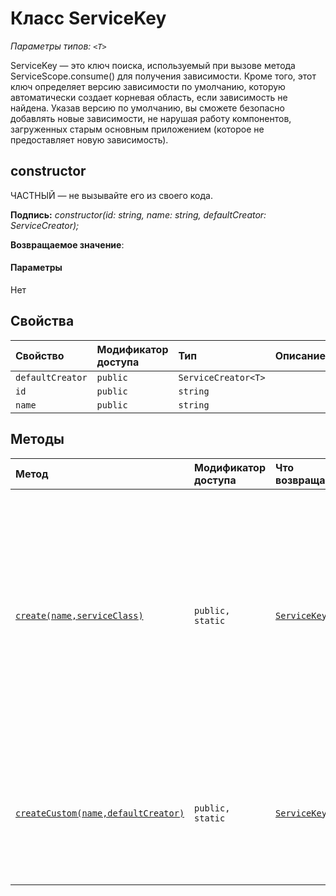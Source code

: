 # <a name="servicekey-t-class"></a>Класс ServiceKey <T>



_Параметры типов: `<T>`_



ServiceKey — это ключ поиска, используемый при вызове метода ServiceScope.consume() для получения зависимости. Кроме того, этот ключ определяет версию зависимости по умолчанию, которую автоматически создает корневая область, если зависимость не найдена. Указав версию по умолчанию, вы сможете безопасно добавлять новые зависимости, не нарушая работу компонентов, загруженных старым основным приложением (которое не предоставляет новую зависимость).


## <a name="constructor"></a>constructor
ЧАСТНЫЙ — не вызывайте его из своего кода.

**Подпись:** _constructor(id: string, name: string, defaultCreator: ServiceCreator<T>);_

**Возвращаемое значение**: 



#### <a name="parameters"></a>Параметры
Нет


## <a name="properties"></a>Свойства

| Свойство     | Модификатор доступа | Тип | Описание|
|:-------------|:----|:-------|:-----------|
|`defaultCreator`     | `public` | `ServiceCreator<T>` |  |
|`id`     | `public` | `string` |  |
|`name`     | `public` | `string` |  |




## <a name="methods"></a>Методы

| Метод       | Модификатор доступа | Что возвращается  | Описание|
|:-------------|:----|:-------|:-----------|
|[`create(name,serviceClass)`](create-servicekey.md)     | `public, static` | [`ServiceKey`](../sp-core-library/servicekey.md)<T> | Создает новый объект ServiceKey, версией по умолчанию которого будет новый экземпляр класса TypeScript, принимающий стандартный параметр конструктора. Чтобы указать пользовательские параметры конструктора, используйте метод createCustom(). |
|[`createCustom(name,defaultCreator)`](createcustom-servicekey.md)     | `public, static` | [`ServiceKey`](../sp-core-library/servicekey.md)<T> | Создает новый объект ServiceKey, реализацию по умолчанию для которого можно получить с помощью указанного метода обратного вызова. |






